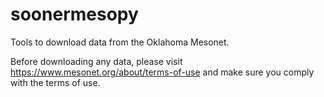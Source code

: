 # soonermesopy
Tools to download data from the Oklahoma Mesonet.

Before downloading any data, please visit https://www.mesonet.org/about/terms-of-use and make sure you comply with the terms of use.
